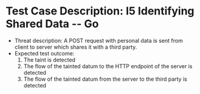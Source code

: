 # Test Case Description: I5 Identifying Shared Data -- Go
- Threat description: A POST request with personal data is sent from client to server which shares it with a third party.
- Expected test outcome:
  1. The taint is detected
  2. The flow of the tainted datum to the HTTP endpoint of the server is detected
  3. The flow of the tainted datum from the server to the third party is detected